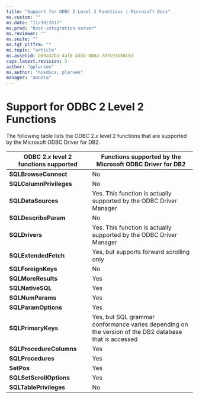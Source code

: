 ```yaml
---
title: "Support for ODBC 2 Level 2 Functions | Microsoft Docs"
ms.custom: ""
ms.date: "11/30/2017"
ms.prod: "host-integration-server"
ms.reviewer: ""
ms.suite: ""
ms.tgt_pltfrm: ""
ms.topic: "article"
ms.assetid: b09a32b3-4af8-435b-888a-787c93b50c83
caps.latest.revision: 3
author: "gplarsen"
ms.author: "hisdocs; plarsen"
manager: "anneta"
---
```

# Support for ODBC 2 Level 2 Functions
The following table lists the ODBC 2.*x* level 2 functions that are supported by the Microsoft ODBC Driver for DB2.  


| ODBC 2.<em>x</em> level 2 functions supported |                       Functions supported by the Microsoft ODBC Driver for DB2                        |
|-----------------------------------------------|-------------------------------------------------------------------------------------------------------|
|       <strong>SQLBrowseConnect</strong>       |                                                  No                                                   |
|     <strong>SQLColumnPrivileges</strong>      |                                                  No                                                   |
|        <strong>SQLDataSources</strong>        |                  Yes. This function is actually supported by the ODBC Driver Manager                  |
|       <strong>SQLDescribeParam</strong>       |                                                  No                                                   |
|          <strong>SQLDrivers</strong>          |                  Yes. This function is actually supported by the ODBC Driver Manager                  |
|       <strong>SQLExtendedFetch</strong>       |                               Yes, but supports forward scrolling only                                |
|        <strong>SQLForeignKeys</strong>        |                                                  No                                                   |
|        <strong>SQLMoreResults</strong>        |                                                  Yes                                                  |
|         <strong>SQLNativeSQL</strong>         |                                                  Yes                                                  |
|         <strong>SQLNumParams</strong>         |                                                  Yes                                                  |
|       <strong>SQLParamOptions</strong>        |                                                  Yes                                                  |
|        <strong>SQLPrimaryKeys</strong>        | Yes, but SQL grammar conformance varies depending on the version of the DB2 database that is accessed |
|     <strong>SQLProcedureColumns</strong>      |                                                  Yes                                                  |
|        <strong>SQLProcedures</strong>         |                                                  Yes                                                  |
|            <strong>SetPos</strong>            |                                                  Yes                                                  |
|     <strong>SQLSetScrollOptions</strong>      |                                                  Yes                                                  |
|      <strong>SQLTablePrivileges</strong>      |                                                  No                                                   |

